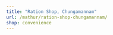 ```yaml
---
title: "Ration Shop, Chungamannam"
url: /mathur/ration-shop-chungamannam/
shop: convenience
---
```

